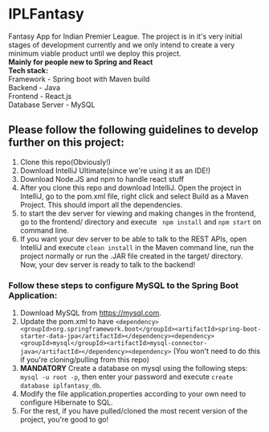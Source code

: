 # IPLFantasy
Fantasy App for Indian Premier League. The project is in it's very initial stages of development currently and we only intend to create a very minimum viable product until we deploy this project. 
<br> **Mainly for people new to Spring and React**
<br> **Tech stack:** 
<br> Framework - Spring boot with Maven build 
<br> Backend - Java
<br> Frontend - React.js
<br> Database Server - MySQL
## Please follow the following guidelines to develop further on this project:
1. Clone this repo(Obviously!)
2. Download IntelliJ Ultimate(since we're using it as an IDE!)
3. Download Node.JS and npm to handle react stuff
4. After you clone this repo and download IntelliJ. Open the project in IntelliJ, go to the pom.xml file, right click and select Build as a Maven Project. This should import all the dependencies. 
5. to start the dev server for viewing and making changes in the frontend, go to the frontend/ directory and execute ` npm install` and `npm start` on command line. 
6. If you want your dev server to be able to talk to the REST APIs, open IntelliJ and execute `clean install` in the Maven command line, run the project normally or run the .JAR file created in the target/ directory. Now, your dev server is ready to talk to the backend! 

### Follow these steps to configure MySQL to the Spring Boot Application:
1. Download MySQL from https://mysql.com.
2. Update the pom.xml to have `<dependency> <groupId>org.springframework.boot</groupId><artifactId>spring-boot-starter-data-jpa</artifactId></dependency><dependency><groupId>mysql</groupId><artifactId>mysql-connector-java</artifactId></dependency><dependency>` (You won't need to do this if you're cloning/pulling from this repo) 
3. **MANDATORY** Create a database on mysql using the following steps: `mysql -u root -p`, then enter your password and execute `create database iplfantasy_db`. 
4. Modify the file application.properties according to your own need to configure Hibernate to SQL. 
4. For the rest, if you have pulled/cloned the most recent version of the project, you're good to go!
